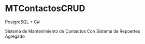 # MTContactosCRUD
PostgreSQL + C#

Sistema de Mantenimiento de Contactos 
Con Sistema de Repoertes Agregado 

